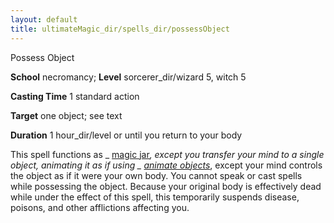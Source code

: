 ```yaml
---
layout: default
title: ultimateMagic_dir/spells_dir/possessObject
---
```

Possess Object

**School** necromancy; **Level** sorcerer_dir/wizard 5, witch 5

**Casting Time** 1 standard action

**Target** one object; see text

**Duration** 1 hour_dir/level or until you return to your body

This spell functions as _ [magic jar](../spells_dir/magicJar#_magic-jar)_, except you transfer your mind to a single object, animating it as if using _ [animate objects](../spells_dir/animateObjects#_animate-objects)_, except your mind controls the object as if it were your own body. You cannot speak or cast spells while possessing the object. Because your original body is effectively dead while under the effect of this spell, this temporarily suspends disease, poisons, and other afflictions affecting you.


